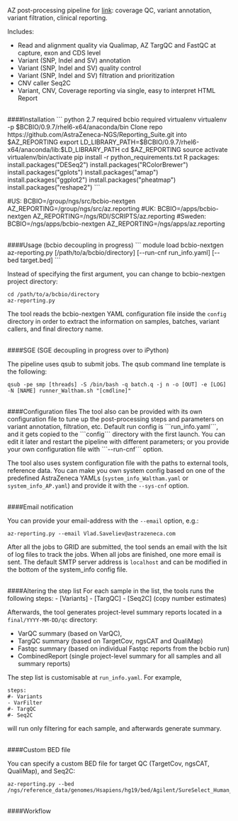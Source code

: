 AZ post-processing pipeline for [link](https://github.com/chapmanb/bcbio-nextgen "BCBio-nextgen"): coverage QC, variant annotation, variant filtration, clinical reporting.

Includes:
- Read and alignment quality via Qualimap, AZ TargQC and FastQC at capture, exon and CDS level
- Variant (SNP, Indel and SV) annotation
- Variant (SNP, Indel and SV) quality control
- Variant (SNP, Indel and SV) filtration and prioritization
- CNV caller Seq2C
- Variant, CNV, Coverage reporting via single, easy to interpret HTML Report

<br>
####Installation
```
python 2.7 required
bcbio required
virtualenv virtualenv -p $BCBIO/0.9.7/rhel6-x64/anaconda/bin
Clone repo https://github.com/AstraZeneca-NGS/Reporting_Suite.git into $AZ_REPORTING
export LD_LIBRARY_PATH=$BCBIO/0.9.7/rhel6-x64/anaconda/lib:$LD_LIBRARY_PATH
cd $AZ_REPORTING
source activate virtualenv/bin/activate
pip install -r python_requirements.txt
R packages:
install.packages("DESeq2")
install.packages("RColorBrewer")
install.packages("gplots")
install.packages("amap")
install.packages("ggplot2")
install.packages("pheatmap")
install.packages("reshape2")
```

#US:
BCBIO=/group/ngs/src/bcbio-nextgen
AZ_REPORTING=/group/ngs/src/az.reporting
#UK:
BCBIO=/apps/bcbio-nextgen
AZ_REPORTING=/ngs/RDI/SCRIPTS/az.reporting
#Sweden:
BCBIO=/ngs/apps/bcbio-nextgen
AZ_REPORTING=/ngs/apps/az.reporting

<br>
####Usage (bcbio decoupling in progress)
```
module load bcbio-nextgen
az-reporting.py [/path/to/a/bcbio/directory] [--run-cnf run_info.yaml] [--bed target.bed]
```

Instead of specifying the first argument, you can change to bcbio-nextgen project directory:

```
cd /path/to/a/bcbio/directory
az-reporting.py
```

The tool reads the bcbio-nextgen YAML configuration file inside the ```config``` directory in order to extract the information on samples, batches, variant callers, and final directory name.

<br>
####SGE (SGE decoupling in progress over to iPython)

The pipeline uses qsub to submit jobs. The qsub command line template is the following:

```
qsub -pe smp [threads] -S /bin/bash -q batch.q -j n -o [OUT] -e [LOG] -N [NAME] runner_Waltham.sh "[cmdline]"
```

<br>
####Configuration files
The tool also can be provided with its own configuration file to tune up the post-processing steps and parameters on variant annotation, filtration, etc. Default run config is ```run_info.yaml```, and it gets copied to the ```config``` directory with the first launch. You can edit it later and restart the pipeline with different parameters; or you provide your own configuration file with ```--run-cnf``` option.

The tool also uses system configuration file with the paths to external tools, reference data. You can make you own system config based on one of the predefined AstraZeneca YAMLs (```system_info_Waltham.yaml``` or ```system_info_AP.yaml```) and provide it with the ```--sys-cnf``` option.

<br>
####Email notification

You can provide your email-address with the ```--email``` option, e.g.:

```
az-reporting.py --email Vlad.Saveliev@astrazeneca.com
```

After all the jobs to GRID are submitted, the tool sends an email with the lsit of log files to track the jobs. When all jobs are finished, one more email is sent.
The default SMTP server address is ```localhost``` and can be modified in the bottom of the system_info config file.

<br>
####Altering the step list
For each sample in the list, the tools runs the following steps:
- [Variants]
- [TargQC]
- [Seq2C] (copy number estimates)

Afterwards, the tool generates project-level summary reports located in a ```final/YYYY-MM-DD/qc``` directory:
- VarQC summary (based on VarQC),
- TargQC summary (based on TargetCov, ngsCAT and QualiMap)
- Fastqc summary (based on individual Fastqc reports from the bcbio run)
- CombinedReport (single project-level summary for all samples and all summary reports)

The step list is customisable at ```run_info.yaml```. For example,
```
steps:
#- Variants
- VarFilter
#- TargQC
#- Seq2C
```

will run only filtering for each sample, and afterwards generate summary.

<br>
####Custom BED file

You can specify a custom BED file for target QC (TargetCov, ngsCAT, QualiMap), and Seq2C:

````
az-reporting.py --bed /ngs/reference_data/genomes/Hsapiens/hg19/bed/Agilent/SureSelect_Human_AllExon_V5.bed
````

<br>
####Workflow


[bcbio-nextgen]:bcbio-nextgen.readthedocs.org
[Qualimap]:qualimap.bioinfo.cipf.es
[VarAnnotate]:http://wiki.rd.astrazeneca.net/display/NG/SOP+-+Variant+Annotation
[VarQC]:http://wiki.rd.astrazeneca.net/display/NG/SOP+-+Variant+QC
[VarFilter]:http://wiki.rd.astrazeneca.net/display/NG/SOP+-+Variant+Filtration
[TargQC]:http://wiki.rd.astrazeneca.net/display/NG/SOP+-+Targeted+Reseq+Reports
[Seq2C]:http://wiki.rd.astrazeneca.net/display/caninfra/Seq2C+for+copy+number+analysis


